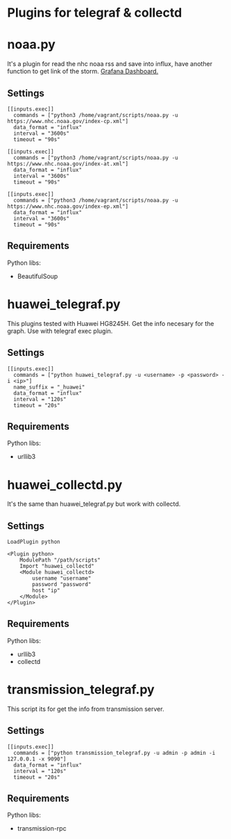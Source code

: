# Plugins for telegraf & collectd

# noaa.py

It's a plugin for read the nhc noaa rss and save into influx, have another function to get link of the storm. [Grafana Dashboard.](https://github.com/c0reyes/telegraf_collectd_plugins/blob/master/dashboards/noaa.json)

## Settings

```
[[inputs.exec]]
  commands = ["python3 /home/vagrant/scripts/noaa.py -u https://www.nhc.noaa.gov/index-cp.xml"]
  data_format = "influx"
  interval = "3600s"
  timeout = "90s"

[[inputs.exec]]
  commands = ["python3 /home/vagrant/scripts/noaa.py -u https://www.nhc.noaa.gov/index-at.xml"]
  data_format = "influx"
  interval = "3600s"
  timeout = "90s"

[[inputs.exec]]
  commands = ["python3 /home/vagrant/scripts/noaa.py -u https://www.nhc.noaa.gov/index-ep.xml"]
  data_format = "influx"
  interval = "3600s"
  timeout = "90s"
```

## Requirements

Python libs:

- BeautifulSoup

# huawei_telegraf.py

This plugins tested with Huawei HG8245H. Get the info necesary for the graph. Use with telegraf exec plugin.

## Settings

```
[[inputs.exec]]
  commands = ["python huawei_telegraf.py -u <username> -p <password> -i <ip>"]
  name_suffix = "_huawei"
  data_format = "influx"
  interval = "120s"
  timeout = "20s"
```

## Requirements

Python libs:

- urllib3

# huawei_collectd.py

It's the same than huawei_telegraf.py but work with collectd.

## Settings

```
LoadPlugin python

<Plugin python>
    ModulePath "/path/scripts"
    Import "huawei_collectd"
    <Module huawei_collectd>
        username "username"
        password "password"
        host "ip"
    </Module>
</Plugin>
```

## Requirements

Python libs:

- urllib3
- collectd

# transmission_telegraf.py

This script its for get the info from transmission server.

## Settings

```
[[inputs.exec]]
  commands = ["python transmission_telegraf.py -u admin -p admin -i 127.0.0.1 -x 9090"]
  data_format = "influx"
  interval = "120s"
  timeout = "20s"
```

## Requirements

Python libs:

- transmission-rpc
